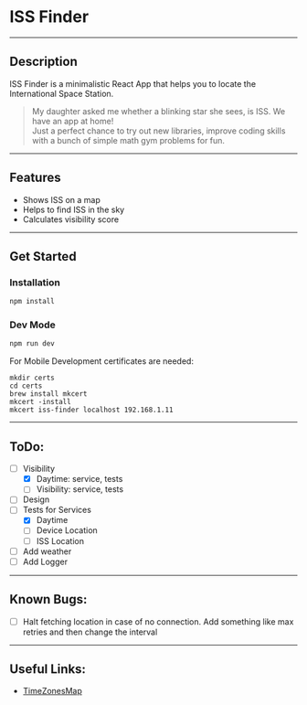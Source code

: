 #  ISS Finder 
___

## Description 

ISS Finder is a minimalistic React App that helps you to locate the International Space Station.
> My daughter asked me whether a blinking star she sees, is ISS. We have an app at home!  
> Just a perfect chance to try out new libraries, improve coding skills with a bunch of simple math gym problems for fun.


___
## Features
 - Shows ISS on a map
 - Helps to find ISS in the sky
 - Calculates visibility score
___
## Get Started

### Installation

```bash
npm install
````

### Dev Mode
```bash
npm run dev
````

For Mobile Development certificates are needed:
```shell
mkdir certs
cd certs
brew install mkcert
mkcert -install
mkcert iss-finder localhost 192.168.1.11
```
___
##    ToDo:
- [ ] Visibility
  - [x] Daytime: service, tests
  - [ ] Visibility: service, tests
- [ ] Design
- [ ] Tests for Services
  - [x] Daytime
  - [ ] Device Location
  - [ ] ISS Location
- [ ] Add weather
- [ ] Add Logger

___
## Known Bugs:
- [ ] Halt fetching location in case of no connection. Add something like max retries and then change the interval

___
## Useful Links:

- [TimeZonesMap](https://en.wikipedia.org/wiki/Coordinated_Universal_Time#/media/File:World_Time_Zones_Map.png)

